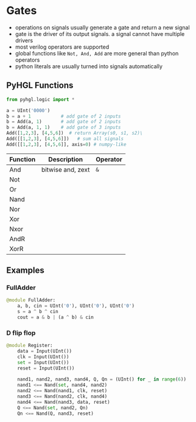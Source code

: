 # Gates 

- operations on signals usually generate a gate and return a new signal 
- gate is the driver of its output signals. a signal cannot have multiple drivers
- most verilog operators are supported
- global functions like `Not, And, Add` are more general than python operators 
- python literals are usually turned into signals automatically

## PyHGL Functions 

```py 
from pyhgl.logic import * 

a = UInt('0000')
b = a + 1           # add gate of 2 inputs
b = Add(a, 1)       # add gate of 2 inputs
b = Add(a, 1, 1)    # add gate of 3 inputs
Add([1,2,3], [4,5,6])  # return Array(s0, s1, s2)\
Add([[1,2,3], [4,5,6]])   # sum all signals
Add([[1,2,3], [4,5,6]], axis=0) # numpy-like

``` 


| Function | Description       | Operator |
| -------- | ----------------- | -------- |
| And      | bitwise and, zext | `&`      |
| Not      |
| Or       |
| Nand     |
| Nor      |
| Xor      |
| Nxor     |
| AndR     |
| XorR     |
 


## Examples 


### FullAdder 


```py
@module FullAdder:
    a, b, cin = UInt('0'), UInt('0'), UInt('0')
    s = a ^ b ^ cin 
    cout = a & b | (a ^ b) & cin 
```


### D flip flop  

```py 
@module Register:
    data = Input(UInt())
    clk = Input(UInt()) 
    set = Input(UInt())
    reset = Input(UInt())
    
    nand1, nand2, nand3, nand4, Q, Qn = (UInt() for _ in range(6)) 
    nand1 <== Nand(set, nand4, nand2)
    nand2 <== Nand(nand1, clk, reset)
    nand3 <== Nand(nand2, clk, nand4)
    nand4 <== Nand(nand3, data, reset)
    Q <== Nand(set, nand2, Qn)
    Qn <== Nand(Q, nand3, reset)
```
